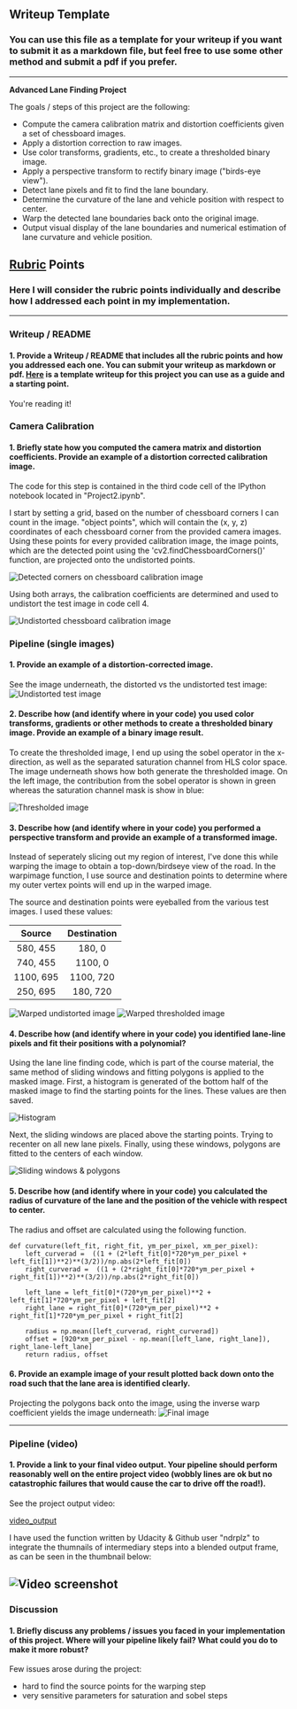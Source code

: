 ## Writeup Template

### You can use this file as a template for your writeup if you want to submit it as a markdown file, but feel free to use some other method and submit a pdf if you prefer.

---

**Advanced Lane Finding Project**

The goals / steps of this project are the following:

* Compute the camera calibration matrix and distortion coefficients given a set of chessboard images.
* Apply a distortion correction to raw images.
* Use color transforms, gradients, etc., to create a thresholded binary image.
* Apply a perspective transform to rectify binary image ("birds-eye view").
* Detect lane pixels and fit to find the lane boundary.
* Determine the curvature of the lane and vehicle position with respect to center.
* Warp the detected lane boundaries back onto the original image.
* Output visual display of the lane boundaries and numerical estimation of lane curvature and vehicle position.

[//]: # (Image References)

[image1]: ./examples/undistort_output.png "Undistorted"
[image2]: ./test_images/test1.jpg "Road Transformed"
[image3]: ./examples/binary_combo_example.jpg "Binary Example"
[image4]: ./examples/warped_straight_lines.jpg "Warp Example"
[image5]: ./examples/color_fit_lines.jpg "Fit Visual"
[image6]: ./examples/example_output.jpg "Output"
[video1]: ./project_video.mp4 "Video"

## [Rubric](https://review.udacity.com/#!/rubrics/571/view) Points

### Here I will consider the rubric points individually and describe how I addressed each point in my implementation.  

---

### Writeup / README

#### 1. Provide a Writeup / README that includes all the rubric points and how you addressed each one.  You can submit your writeup as markdown or pdf.  [Here](https://github.com/udacity/CarND-Advanced-Lane-Lines/blob/master/writeup_template.md) is a template writeup for this project you can use as a guide and a starting point.  

You're reading it!

### Camera Calibration

#### 1. Briefly state how you computed the camera matrix and distortion coefficients. Provide an example of a distortion corrected calibration image.

The code for this step is contained in the third code cell of the IPython notebook located in "Project2.ipynb".

I start by setting a grid, based on the number of chessboard corners I can count in the image.  "object points", which will contain the (x, y, z) coordinates of each chessboard corner from the provided camera images. Using these points for every provided calibration image, the image points, which are the detected point using the 'cv2.findChessboardCorners()' function, are projected onto the undistorted points.

![Detected corners on chessboard calibration image](images/corners_chess.png)

Using both arrays, the calibration coefficients are determined and used to undistort the test image in code cell 4. 

![Undistorted chessboard calibration image](images/undistort_chess.png)


### Pipeline (single images)

#### 1. Provide an example of a distortion-corrected image.

See the image underneath, the distorted vs the undistorted test image:
![Undistorted test image](images/undistort.png)

#### 2. Describe how (and identify where in your code) you used color transforms, gradients or other methods to create a thresholded binary image.  Provide an example of a binary image result.

To create the thresholded image, I end up using the sobel operator in the x-direction, as well as the separated saturation channel from HLS color space. The image underneath shows how both generate the thresholded image. On the left image, the contribution from the sobel operator is shown in green whereas the saturation channel mask is show in blue: 

![Thresholded image](images/threshold.png)

#### 3. Describe how (and identify where in your code) you performed a perspective transform and provide an example of a transformed image.

Instead of seperately slicing out my region of interest, I've done this while warping the image to obtain a top-down/birdseye view of the road. In the warpimage function, I use source and destination points to determine where my outer vertex points will end up in the warped image.

The source and destination points were eyeballed from the various test images. I used these values:

| Source        | Destination   | 
|:-------------:|:-------------:| 
| 580, 455      | 180, 0        | 
| 740, 455      | 1100, 0      |
| 1100, 695     | 1100, 720      |
| 250, 695      | 180, 720        |


![Warped undistorted image](images/warp_original.png)
![Warped thresholded image](images/warp_masked.png)

#### 4. Describe how (and identify where in your code) you identified lane-line pixels and fit their positions with a polynomial?

Using the lane line finding code, which is part of the course material, the same method of sliding windows and fitting polygons is applied to the masked image. First, a histogram is generated of the bottom half of the masked image to find the starting points for the lines. These values are then saved.

![Histogram](images/histogram.png)


Next, the sliding windows are placed above the starting points. Trying to recenter on all new lane pixels. Finally, using these windows, polygons are fitted to the centers of each window.

![Sliding windows & polygons](images/slidingwindows_lane.png)

#### 5. Describe how (and identify where in your code) you calculated the radius of curvature of the lane and the position of the vehicle with respect to center.

The radius and offset are calculated using the following function. 
```
def curvature(left_fit, right_fit, ym_per_pixel, xm_per_pixel):
    left_curverad =  ((1 + (2*left_fit[0]*720*ym_per_pixel + left_fit[1])**2)**(3/2))/np.abs(2*left_fit[0])
    right_curverad =  ((1 + (2*right_fit[0]*720*ym_per_pixel + right_fit[1])**2)**(3/2))/np.abs(2*right_fit[0])
    
    left_lane = left_fit[0]*(720*ym_per_pixel)**2 + left_fit[1]*720*ym_per_pixel + left_fit[2]
    right_lane = right_fit[0]*(720*ym_per_pixel)**2 + right_fit[1]*720*ym_per_pixel + right_fit[2]
    
    radius = np.mean([left_curverad, right_curverad])
    offset = [920*xm_per_pixel - np.mean([left_lane, right_lane]), right_lane-left_lane]
    return radius, offset
```
#### 6. Provide an example image of your result plotted back down onto the road such that the lane area is identified clearly.

Projecting the polygons back onto the image, using the inverse warp coefficient yields the image underneath:
![Final image](images/projected_lane_line_image.png)

---

### Pipeline (video)

#### 1. Provide a link to your final video output.  Your pipeline should perform reasonably well on the entire project video (wobbly lines are ok but no catastrophic failures that would cause the car to drive off the road!).

See the project output video:

[video_output](./output_videos/lane_detection_video.mp4)

I have used the function written by Udacity & Github user "ndrplz" to integrate the thumnails of intermediary steps into a blended output frame, as can be seen in the thumbnail below:

![Video screenshot](images/video_blend_frame.png)
---

### Discussion

#### 1. Briefly discuss any problems / issues you faced in your implementation of this project.  Where will your pipeline likely fail?  What could you do to make it more robust?

Few issues arose during the project:
- hard to find the source points for the warping step
- very sensitive parameters for saturation and sobel steps
